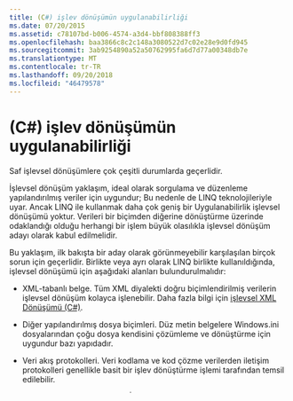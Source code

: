 ```yaml
---
title: (C#) işlev dönüşümün uygulanabilirliği
ms.date: 07/20/2015
ms.assetid: c78107bd-b006-4574-a3d4-bbf808388ff3
ms.openlocfilehash: baa3866c8c2c148a3080522d7c02e28e9d0fd945
ms.sourcegitcommit: 3ab9254890a52a50762995fa6d7d77a00348db7e
ms.translationtype: MT
ms.contentlocale: tr-TR
ms.lasthandoff: 09/20/2018
ms.locfileid: "46479578"
---
```

# <a name="applicability-of-functional-transformation-c"></a>(C#) işlev dönüşümün uygulanabilirliği
Saf işlevsel dönüşümlere çok çeşitli durumlarda geçerlidir.  
  
 İşlevsel dönüşüm yaklaşım, ideal olarak sorgulama ve düzenleme yapılandırılmış veriler için uygundur; Bu nedenle de LINQ teknolojileriyle uyar. Ancak LINQ ile kullanmak daha çok geniş bir Uygulanabilirlik işlevsel dönüşümü yoktur. Verileri bir biçimden diğerine dönüştürme üzerinde odaklandığı olduğu herhangi bir işlem büyük olasılıkla işlevsel dönüşüm adayı olarak kabul edilmelidir.  
  
 Bu yaklaşım, ilk bakışta bir aday olarak görünmeyebilir karşılaşılan birçok sorun için geçerlidir. Birlikte veya ayrı olarak LINQ birlikte kullanıldığında, işlevsel dönüşümü için aşağıdaki alanları bulundurulmalıdır:  
  
-   XML-tabanlı belge. Tüm XML diyalekti doğru biçimlendirilmiş verilerin işlevsel dönüşüm kolayca işlenebilir. Daha fazla bilgi için [işlevsel XML Dönüşümü (C#)](../../../../csharp/programming-guide/concepts/linq/functional-transformation-of-xml.md).  
  
-   Diğer yapılandırılmış dosya biçimleri. Düz metin belgelere Windows.ini dosyalarından çoğu dosya kendisini çözümleme ve dönüştürme için uygundur bazı yapıdadır.  
  
-   Veri akış protokolleri. Veri kodlama ve kod çözme verilerden iletişim protokolleri genellikle basit bir işlev dönüştürme işlemi tarafından temsil edilebilir.  
  
-   RDBMS ve OODBMS verileri. İlişkisel ve nesne yönelimli veritabanları, XML, olduğu gibi yaygın olarak kullanılan yapılandırılmış veri kaynağıdır.  
  
-   Matematik istatistik ve Bilim çözümler. Bu alanlar, kullanıcının görselleştirme, tahmin etme veya gerçekten Önemsiz sorunları çözmeye yardımcı olmak için büyük veri kümelerini işleme eğilimindedir.  
  
 Bölümünde anlatıldığı gibi [saf işlevler halinde yeniden düzenleme (C#)](../../../../csharp/programming-guide/concepts/linq/refactoring-into-pure-functions.md), saf işlevler kullanarak, işlevsel programlama örneği verilmiştir. Ek anında faydaları için saf işlevler kullanarak işlevsel dönüşüm açısından sorunlar hakkında düşünmeye değerli deneyimi sağlar. Bu yaklaşım, ayrıca program ve sınıf tasarımı üzerinde önemli bir etkisi olabilir. Bu, özellikle kendi yukarıda açıklandığı gibi bir veri dönüştürme çözüme uygundur bir sorun olduğunda geçerlidir.  
  
 Bunlar bu Eğitimin kapsamı dışında olsa da, işlevsel dönüşüm perspektife göre etkileyen tasarımları üzerinde işlemler birden fazla aktör olarak nesnelerde merkezi eğilimindedir ve ortaya çıkan çözüm, büyük ölçekli dizi olarak uygulanması eğilimindedir değişiklikler tek tek bir nesne yerine dönüşümleri belirtin.  
  
 Yeniden uygulamanız için en iyi tasarım öğelerinin her ikisi de bir araya getirebilir için C# hem zorunlu hem de işlevsel yaklaşım desteklediğini unutmayın.  
  
## <a name="see-also"></a>Ayrıca Bkz.

- [Giriş saf işlevsel dönüşümlere (C#)](../../../../csharp/programming-guide/concepts/linq/introduction-to-pure-functional-transformations.md)  
- [(C#) XML işlevsel dönüşümü](../../../../csharp/programming-guide/concepts/linq/functional-transformation-of-xml.md)  
- [Saf işlevler halinde (C#) yeniden düzenleme](../../../../csharp/programming-guide/concepts/linq/refactoring-into-pure-functions.md)
